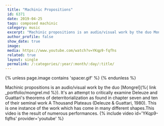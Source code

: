 ```yaml
---
 title: "Machinic Propositions"
 id: 6371
 date: 2019-04-25
 tags: composed machinic
 category: music
 excerpt: "Machinic propositions is an audio/visual work by the duo Mongrel. It's an attempt to critically examine Deleuze and Guattari's theorems of deterritorialization as found in chapter seven and ten of the..."
 author_profile: false
 show_date: true
 image: 
 media: https://www.youtube.com/watch?v=YKqp9-fqfhs
 related: true
 layout: single
 permalink: /:categories/:year/:month/:day/:title/
---
```

{% unless page.image contains 'spacer.gif' %}
{% endunless %}

Machinic propositions is an audio/visual work by the duo [Mongrel](%{ link _portfolio/mongrel.md %}). It's an attempt to critically examine Deleuze and Guattari's theorems of deterritorialization as found in chapter seven and ten of their seminal work A Thousand Plateaus (Deleuze & Guattari, 1980). This is one instance of the work which has come in many different shapes.This video is the result of numerous performances.
{% include video id='YKqp9-fqfhs' provider='youtube' %}
